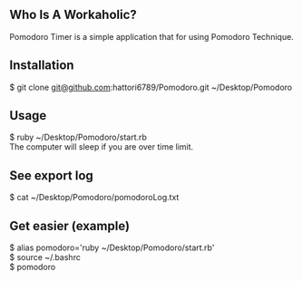 ## Who Is A Workaholic?
Pomodoro Timer is a simple application that for using Pomodoro Technique.

## Installation
$ git clone git@github.com:hattori6789/Pomodoro.git ~/Desktop/Pomodoro

## Usage
$ ruby ~/Desktop/Pomodoro/start.rb  
The computer will sleep if you are over time limit.

## See export log
$ cat ~/Desktop/Pomodoro/pomodoroLog.txt

## Get easier (example)
$ alias pomodoro='ruby ~/Desktop/Pomodoro/start.rb'  
$ source ~/.bashrc  
$ pomodoro  
